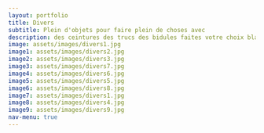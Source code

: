 ```yaml
---
layout: portfolio
title: Divers
subtitle: Plein d'objets pour faire plein de choses avec
description: des ceintures des trucs des bidules faites votre choix blablabla
image: assets/images/divers1.jpg
image1: assets/images/divers2.jpg
image2: assets/images/divers3.jpg
image3: assets/images/divers7.jpg
image4: assets/images/divers6.jpg
image5: assets/images/divers5.jpg
image6: assets/images/divers8.jpg
image7: assets/images/divers1.jpg
image8: assets/images/divers4.jpg
image9: assets/images/divers9.jpg
nav-menu: true
---
```


<!-- Main -->
<div id="main">

<!-- One -->
<section id="one">
	<div class="inner">
		<span class="image fit"><img src="{{ page.image }}" alt="" /></span>
		<div class="box alt">
			<div class="row 50% uniform">
				<div class="4u"><span class="image fit"><img src="{{ page.image1 }}" alt="" /></span></div>
				<div class="4u"><span class="image fit"><img src="{{ page.image2 }}" alt="" /></span></div>
				<div class="4u$"><span class="image fit"><img src="{{ page.image3 }}" alt="" /></span></div>
				<!-- Break -->
				<div class="4u"><span class="image fit"><img src="{{ page.image4 }}" alt="" /></span></div>
				<div class="4u"><span class="image fit"><img src="{{ page.image5 }}" alt="" /></span></div>
				<div class="4u$"><span class="image fit"><img src="{{ page.image6 }}" alt="" /></span></div>
				<!-- Break -->
				<div class="4u"><span class="image fit"><img src="{{ page.image7 }}" alt="" /></span></div>
				<div class="4u"><span class="image fit"><img src="{{ page.image8 }}" alt="" /></span></div>
				<div class="4u$"><span class="image fit"><img src="{{ page.image9 }}" alt="" /></span></div>
				<!-- Break -->
			</div>
		</div>
	</div>
</section>

</div>
